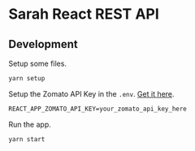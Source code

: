 # Sarah React REST API

## Development

Setup some files.

```sh
yarn setup
```

Setup the Zomato API Key in the `.env`. [Get it here](https://developers.zomato.com/api).

```txt
REACT_APP_ZOMATO_API_KEY=your_zomato_api_key_here
```

Run the app.

```sh
yarn start
```
